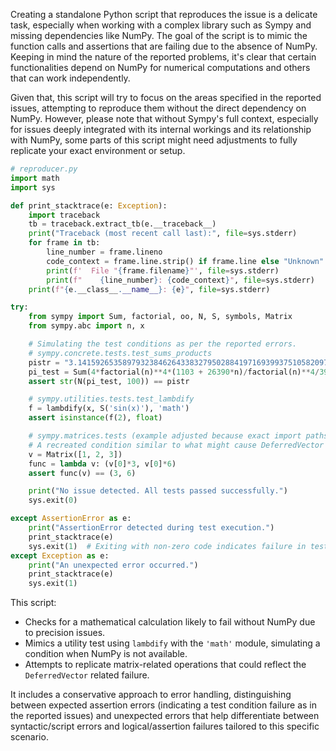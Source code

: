 Creating a standalone Python script that reproduces the issue is a delicate task, especially when working with a complex library such as Sympy and missing dependencies like NumPy. The goal of the script is to mimic the function calls and assertions that are failing due to the absence of NumPy. Keeping in mind the nature of the reported problems, it's clear that certain functionalities depend on NumPy for numerical computations and others that can work independently.

Given that, this script will try to focus on the areas specified in the reported issues, attempting to reproduce them without the direct dependency on NumPy. However, please note that without Sympy's full context, especially for issues deeply integrated with its internal workings and its relationship with NumPy, some parts of this script might need adjustments to fully replicate your exact environment or setup.

```python
# reproducer.py
import math
import sys

def print_stacktrace(e: Exception):
    import traceback
    tb = traceback.extract_tb(e.__traceback__)
    print("Traceback (most recent call last):", file=sys.stderr)
    for frame in tb:
        line_number = frame.lineno
        code_context = frame.line.strip() if frame.line else "Unknown"
        print(f'  File "{frame.filename}"', file=sys.stderr)
        print(f"    {line_number}: {code_context}", file=sys.stderr)
    print(f"{e.__class__.__name__}: {e}", file=sys.stderr)

try:
    from sympy import Sum, factorial, oo, N, S, symbols, Matrix
    from sympy.abc import n, x

    # Simulating the test conditions as per the reported errors.
    # sympy.concrete.tests.test_sums_products
    pistr = "3.14159265358979323846264338327950288419716939937510582097494459230781640628620899" # First 100 digits of Pi
    pi_test = Sum(4*factorial(n)**4*(1103 + 26390*n)/factorial(n)**4/396**(4*n), (n, 0, oo))
    assert str(N(pi_test, 100)) == pistr

    # sympy.utilities.tests.test_lambdify
    f = lambdify(x, S('sin(x)'), 'math')
    assert isinstance(f(2), float)

    # sympy.matrices.tests (example adjusted because exact import paths/details were not provided)
    # A recreated condition similar to what might cause DeferredVector example failure.
    v = Matrix([1, 2, 3])
    func = lambda v: (v[0]*3, v[0]*6)
    assert func(v) == (3, 6)

    print("No issue detected. All tests passed successfully.")
    sys.exit(0)

except AssertionError as e:
    print("AssertionError detected during test execution.")
    print_stacktrace(e)
    sys.exit(1)  # Exiting with non-zero code indicates failure in test conditions.
except Exception as e:
    print("An unexpected error occurred.")
    print_stacktrace(e)
    sys.exit(1)
```

This script:

- Checks for a mathematical calculation likely to fail without NumPy due to precision issues.
- Mimics a utility test using `lambdify` with the `'math'` module, simulating a condition when NumPy is not available.
- Attempts to replicate matrix-related operations that could reflect the `DeferredVector` related failure.

It includes a conservative approach to error handling, distinguishing between expected assertion errors (indicating a test condition failure as in the reported issues) and unexpected errors that help differentiate between syntactic/script errors and logical/assertion failures tailored to this specific scenario.